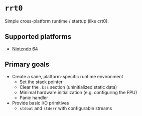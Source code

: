 # `rrt0`

Simple cross-platform runtime / startup (like crt0).

## Supported platforms

* [Nintendo 64](./src/platforms/n64/)

## Primary goals

* Create a sane, platform-specific runtime environment
  * Set the stack pointer
  * Clear the `.bss` section (uninitialized static data)
  * Minimal hardware initialization (e.g. configuring the FPU)
  * Panic handler
* Provide basic I/O primitives
  * `stdout` and `stderr` with configurable streams

